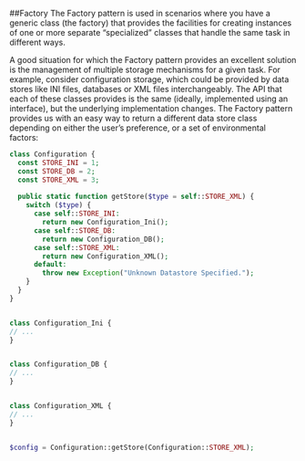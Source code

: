 ##Factory
The Factory pattern is used in scenarios where you have a generic class (the factory) that provides the facilities for creating instances of one or more separate “specialized” classes that handle the same task in different ways.

A good situation for which the Factory pattern provides an excellent solution is the management of multiple storage mechanisms for a given task. For example, consider configuration storage, which could be provided by data stores like INI files, databases or XML files interchangeably. The API that each of these classes provides is the same (ideally, implemented using an interface), but the underlying implementation changes. The Factory pattern provides us with an easy way to return a different data store class depending on either the
user’s preference, or a set of environmental factors:
```php
class Configuration {
  const STORE_INI = 1;
  const STORE_DB = 2;
  const STORE_XML = 3;
  
  public static function getStore($type = self::STORE_XML) {
    switch ($type) {
      case self::STORE_INI:
        return new Configuration_Ini();
      case self::STORE_DB:
        return new Configuration_DB();
      case self::STORE_XML:
        return new Configuration_XML();
      default:
        throw new Exception("Unknown Datastore Specified.");
    }
  }
}


class Configuration_Ini {
// ...
}


class Configuration_DB {
// ...
}


class Configuration_XML {
// ...
}


$config = Configuration::getStore(Configuration::STORE_XML);
```
